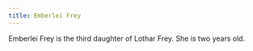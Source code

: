 ```yaml
---
title: Emberlei Frey
---
```


Emberlei Frey is the third daughter of Lothar Frey. She is two years old.


